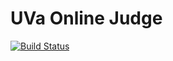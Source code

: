 # UVa Online Judge
[![Build Status](https://travis-ci.org/czchen/UVa-Online-Judge.svg?branch=master)](https://travis-ci.org/czchen/UVa-Online-Judge)
